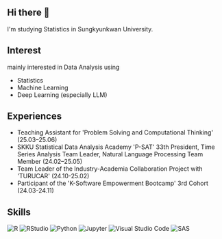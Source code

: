 ## Hi there 👋

I'm studying Statistics in Sungkyunkwan University.

## Interest
mainly interested in Data Analysis using 
- Statistics
-  Machine Learning
-  Deep Learning (especially LLM)

## Experiences
- Teaching Assistant for 'Problem Solving and Computational Thinking' (25.03–25.06)
- SKKU Statistical Data Analysis Academy 'P-SAT' 33th President, Time Series Analysis Team Leader, Natural Language Processing Team Member (24.02–25.05)
- Team Leader of the Industry-Academia Collaboration Project with 'TURUCAR' (24.10-25.02)
- Participant of the 'K-Software Empowerment Bootcamp' 3rd Cohort (24.03-24.11)

## Skills

![R](https://img.shields.io/badge/R-276DC3?style=for-the-badge&logo=R&logoColor=white)
![RStudio](https://img.shields.io/badge/RStudio-75AADB?style=for-the-badge&logo=RStudio&logoColor=white)
![Python](https://img.shields.io/badge/Python-3776AB?style=for-the-badge&logo=python&logoColor=white)
![Jupyter](https://img.shields.io/badge/Jupyter-F37626?style=for-the-badge&logo=Jupyter&logoColor=white)
![Visual Studio Code](https://img.shields.io/badge/VSCode-007ACC?style=for-the-badge&logo=visual-studio-code&logoColor=white)
![SAS](https://img.shields.io/badge/SAS-0266B1?style=for-the-badge&logo=sas&logoColor=white)

